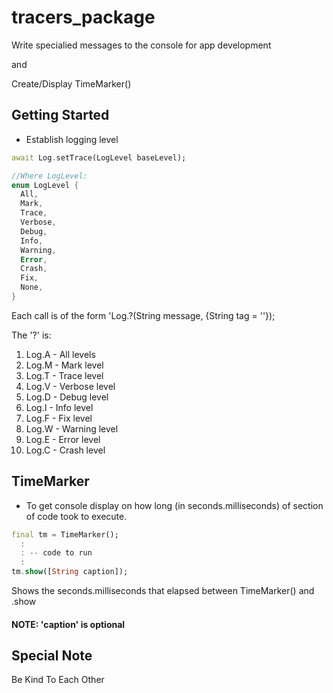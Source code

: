 # tracers_package

Write specialied messages to the console for app development

and

Create/Display TimeMarker()

## Getting Started

* Establish logging level

```dart
await Log.setTrace(LogLevel baseLevel);

//Where LogLevel:
enum LogLevel {
  All,
  Mark,
  Trace,
  Verbose,
  Debug,
  Info,
  Warning,
  Error,
  Crash,
  Fix,
  None,
}
```

Each call is of the form 'Log.?(String message, {String tag = ''});

The '?' is:

1. Log.A - All levels
1. Log.M - Mark level
1. Log.T - Trace level
1. Log.V - Verbose level
1. Log.D - Debug level
1. Log.I - Info level
1. Log.F - Fix level
1. Log.W - Warning level
1. Log.E - Error level
1. Log.C - Crash level

## TimeMarker

* To get console display on how long (in seconds.milliseconds) of section of code took to execute.

```dart
final tm = TimeMarker();
  :
  : -- code to run
  :
tm.show([String caption]);
```

Shows the seconds.milliseconds that elapsed between TimeMarker() and .show

#### NOTE: 'caption' is optional

## Special Note

Be Kind To Each Other
